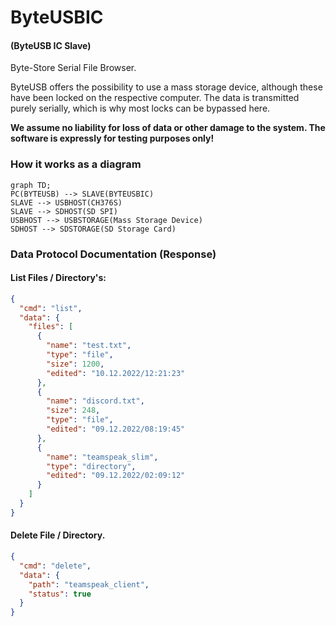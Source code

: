 # ByteUSBIC 
#### (ByteUSB IC Slave)

Byte-Store Serial File Browser.

ByteUSB offers the possibility to use a mass storage device, although these have been locked on the respective computer.
The data is transmitted purely serially, which is why most locks can be bypassed here.

**We assume no liability for loss of data or other damage to the system. The software is expressly for testing purposes only!**

### How it works as a diagram
```mermaid
graph TD;
PC(BYTEUSB) --> SLAVE(BYTEUSBIC)
SLAVE --> USBHOST(CH376S)
SLAVE --> SDHOST(SD SPI)
USBHOST --> USBSTORAGE(Mass Storage Device)
SDHOST --> SDSTORAGE(SD Storage Card)
```

### Data Protocol Documentation (Response)

#### List Files / Directory's:
```json
{
  "cmd": "list",
  "data": {
    "files": [
      {
        "name": "test.txt",
        "type": "file",
        "size": 1200,
        "edited": "10.12.2022/12:21:23"
      },
      {
        "name": "discord.txt",
        "size": 248,
        "type": "file",
        "edited": "09.12.2022/08:19:45"
      },
      {
        "name": "teamspeak_slim",
        "type": "directory",
        "edited": "09.12.2022/02:09:12"
      }
    ]
  }
}
```

#### Delete File / Directory.
```json
{
  "cmd": "delete",
  "data": {
    "path": "teamspeak_client",
    "status": true
  }
}
```